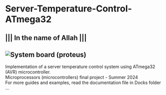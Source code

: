 # Server-Temperature-Control-ATmega32 

||| In the name of Allah |||
----------------------------
![System board (proteus)](https://github.com/user-attachments/assets/ae1eeb91-701d-4d43-a2e4-07f00f3e4659) 
----------------------------
Implementation of a server temperature control system using ATmega32 (AVR) microcontroller.</br > 
Microprocessors (microcontrollers) final project - Summer 2024</br > 
For more guides and examples, read the documentation file in Docks folder ...
